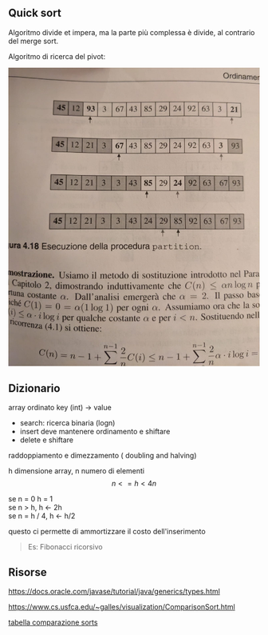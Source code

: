 ## Quick sort

Algoritmo divide et impera, ma la parte più complessa è divide, al contrario del merge sort.

Algoritmo di ricerca del pivot:

![Algoritmo di ricerca del pivot](img/quick.jpg)
 
## Dizionario
array ordinato key (int) -> value
- search: ricerca binaria  (logn)
- insert deve mantenere ordinamento e shiftare
- delete e shiftare

raddoppiamento e dimezzamento ( doubling and halving)

h dimensione array, n numero di elementi
$$ n <= h < 4n$$  

se n = 0 h = 1  
se n > h, h <- 2h  
se n = h / 4, h <- h/2  

questo ci permette di ammortizzare il costo dell'inserimento

> Es: Fibonacci ricorsivo 

## Risorse

https://docs.oracle.com/javase/tutorial/java/generics/types.html

https://www.cs.usfca.edu/~galles/visualization/ComparisonSort.html

[tabella comparazione sorts](https://en.wikipedia.org/wiki/Sorting_algorithm)